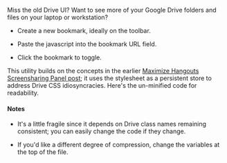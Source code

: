 Miss the old Drive UI? Want to see more of your Google Drive folders and files on your laptop or workstation?

* Create a new bookmark, ideally on the toolbar.

* Paste the javascript into the bookmark URL field.

* Click the bookmark to toggle.

This utility builds on the concepts in the earlier [Maximize Hangouts Screensharing Panel post](http://yabataba.com/#/); it uses the stylesheet as a persistent store to address Drive CSS idiosyncracies. Here's the un-minified code for readability.

#### Notes 

* It's a little fragile since it depends on Drive class names remaining consistent; you can easily change the code if they change.

* If you'd like a different degree of compression, change the variables at the top of the file.